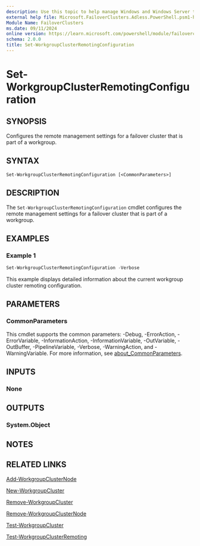 ```yaml
---
description: Use this topic to help manage Windows and Windows Server technologies with Windows PowerShell.
external help file: Microsoft.FailoverClusters.Adless.PowerShell.psm1-help.xml
Module Name: FailoverClusters
ms.date: 09/11/2024
online version: https://learn.microsoft.com/powershell/module/failoverclusters/set-workgroupclusterremotingconfiguration?view=windowsserver2025-ps&wt.mc_id=ps-gethelp
schema: 2.0.0
title: Set-WorkgroupClusterRemotingConfiguration
---
```


# Set-WorkgroupClusterRemotingConfiguration

## SYNOPSIS
Configures the remote management settings for a failover cluster that is part of a workgroup.

## SYNTAX

```
Set-WorkgroupClusterRemotingConfiguration [<CommonParameters>]
```

## DESCRIPTION

The `Set-WorkgroupClusterRemotingConfiguration` cmdlet configures the remote management settings for
a failover cluster that is part of a workgroup.

## EXAMPLES

### Example 1

```powershell
Set-WorkgroupClusterRemotingConfiguration -Verbose
```

This example displays detailed information about the current workgroup cluster remoting
configuration.

## PARAMETERS

### CommonParameters

This cmdlet supports the common parameters: -Debug, -ErrorAction, -ErrorVariable,
-InformationAction, -InformationVariable, -OutVariable, -OutBuffer, -PipelineVariable, -Verbose,
-WarningAction, and -WarningVariable. For more information, see
[about_CommonParameters](/powershell/module/microsoft.powershell.core/about/about_commonparameters).

## INPUTS

### None

## OUTPUTS

### System.Object

## NOTES

## RELATED LINKS

[Add-WorkgroupClusterNode](add-workgroupclusternode.md)

[New-WorkgroupCluster](new-workgroupcluster.md)

[Remove-WorkgroupCluster](remove-workgroupcluster.md)

[Remove-WorkgroupClusterNode](remove-workgroupclusternode.md)

[Test-WorkgroupCluster](test-workgroupcluster.md)

[Test-WorkgroupClusterRemoting](test-workgroupclusterremoting.md)
